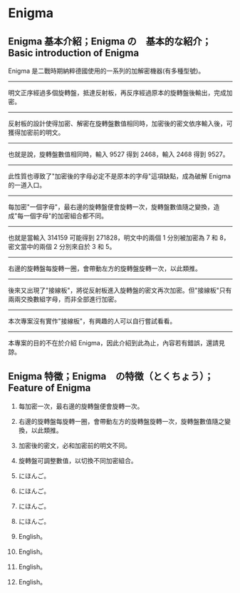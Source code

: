 # Enigma

## Enigma 基本介紹；Enigma の　基本的な紹介；Basic introduction of Enigma

Enigma 是二戰時期納粹德國使用的一系列的加解密機器(有多種型號)。

---

明文正序經過多個旋轉盤，抵達反射板，再反序經過原本的旋轉盤後輸出，完成加密。

---

反射板的設計使得加密、解密在旋轉盤數值相同時，加密後的密文依序輸入後，可獲得加密前的明文。

---

也就是說，旋轉盤數值相同時，輸入 9527 得到 2468，輸入 2468 得到 9527。

---

此性質也導致了"加密後的字母必定不是原本的字母"這項缺點，成為破解 Enigma 的一道入口。

---

每加密"一個字母"，最右邊的旋轉盤便會旋轉一次，旋轉盤數值隨之變換，造成"每一個字母"的加密組合都不同。

---

也就是當輸入 314159 可能得到 271828，明文中的兩個 1 分別被加密為 7 和 8，密文當中的兩個 2 分別來自於 3 和 5。

---

右邊的旋轉盤每旋轉一圈，會帶動左方的旋轉盤旋轉一次，以此類推。

---

後來又出現了"接線板"，將從反射板進入旋轉盤的密文再次加密。但"接線板"只有兩兩交換數組字母，而非全部進行加密。

---

本次專案沒有實作"接線板"，有興趣的人可以自行嘗試看看。

---

本專案的目的不在於介紹 Enigma，因此介紹到此為止，內容若有錯誤，還請見諒。

## Enigma 特徵；Enigma　の特徴（とくちょう）；Feature of Enigma

1. 每加密一次，最右邊的旋轉盤便會旋轉一次。
2. 右邊的旋轉盤每旋轉一圈，會帶動左方的旋轉盤旋轉一次，旋轉盤數值隨之變換，以此類推。
3. 加密後的密文，必和加密前的明文不同。
4. 旋轉盤可調整數值，以切換不同加密組合。

1. にほんご。
2. にほんご。
3. にほんご。
4. にほんご。

1. English。
2. English。
3. English。
4. English。
